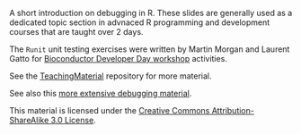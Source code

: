 A short introduction on debugging in R. These slides are generally
used as a dedicated topic section in advnaced R programming and
development courses that are taught over 2 days.

The `Runit` unit testing exercises were written by Martin Morgan and
Laurent Gatto for [Bioconductor Developer Day
workshop](http://bioconductor.org/help/course-materials/2013/BioC2013/developer-day-debug/)
activities.

See the [TeachingMaterial](https://github.com/lgatto/TeachingMaterial)
repository for more material.

See also this [more extensive debugging material](https://github.com/lgatto/2016-02-25-adv-programming-EMBL/blob/master/03-debug.md).


This material is licensed under the
[Creative Commons Attribution-ShareAlike 3.0 License](http://creativecommons.org/licenses/by-sa/3.0/).

